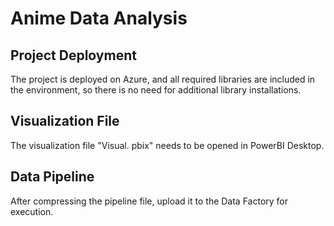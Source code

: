 # Anime Data Analysis

## Project Deployment

The project is deployed on Azure, and all required libraries are included in the environment, so there is no need for additional library installations.

## Visualization File

The visualization file "Visual. pbix" needs to be opened in PowerBI Desktop.

## Data Pipeline

After compressing the pipeline file, upload it to the Data Factory for execution.
